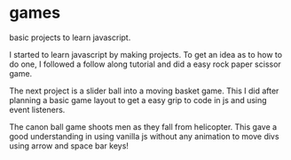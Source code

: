 # games
basic projects to learn javascript.

I started to learn javascript by making projects. To get an idea as to how to do one, I followed a follow along tutorial and did a easy rock paper scissor game. 

The next project is a slider ball into a moving basket game. This I did after planning a basic game layout to get a easy grip to code in js and using event listeners. 

The canon ball game shoots men as they fall from helicopter. This gave a good understanding in using vanilla js without any animation to move divs using arrow and space bar keys!

